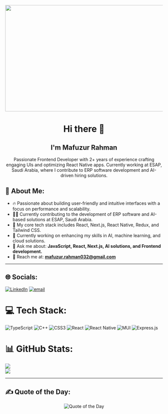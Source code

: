 <p align="center">
  <img width="600" height="340" src='https://thumbs.gfycat.com/ColorlessBitesizedKob-max-1mb.gif'>
</p>

<h1 align="center"> Hi there 👋</h1>
<h2 align="center">I'm Mafuzur Rahman</h2>

<p align="center">
  Passionate Frontend Developer with 2+ years of experience crafting engaging UIs and optimizing React Native apps. Currently working at ESAP, Saudi Arabia, where I contribute to ERP software development and AI-driven hiring solutions.
</p>

## 🚀 About Me:
- 🔥 Passionate about building user-friendly and intuitive interfaces with a focus on performance and scalability.
- 👨‍💻 Currently contributing to the development of ERP software and AI-based solutions at ESAP, Saudi Arabia.
- 🔧 My core tech stack includes React, Next.js, React Native, Redux, and Tailwind CSS.
- 🌱 Currently working on enhancing my skills in AI, machine learning, and cloud solutions.
- 💬 Ask me about: **JavaScript, React, Next.js, AI solutions, and Frontend development.**
- 📧 Reach me at: **mafuzur.rahman032@gmail.com**

---


## 🌐 Socials:
[![LinkedIn](https://img.shields.io/badge/LinkedIn-%230077B5.svg?logo=linkedin&logoColor=white)](https://linkedin.com/in/mafuzurrahman01) [![email](https://img.shields.io/badge/Email-D14836?logo=gmail&logoColor=white)](mailto:mafuzur.rahman032@gmail.com) 

# 💻 Tech Stack:
![TypeScript](https://img.shields.io/badge/typescript-%23007ACC.svg?style=for-the-badge&logo=typescript&logoColor=white) ![C++](https://img.shields.io/badge/c++-%2300599C.svg?style=for-the-badge&logo=c%2B%2B&logoColor=white) ![CSS3](https://img.shields.io/badge/css3-%231572B6.svg?style=for-the-badge&logo=css3&logoColor=white) ![React](https://img.shields.io/badge/react-%2320232a.svg?style=for-the-badge&logo=react&logoColor=%2361DAFB) ![React Native](https://img.shields.io/badge/react_native-%2320232a.svg?style=for-the-badge&logo=react&logoColor=%2361DAFB) ![MUI](https://img.shields.io/badge/MUI-%230081CB.svg?style=for-the-badge&logo=mui&logoColor=white) ![Express.js](https://img.shields.io/badge/express.js-%23404d59.svg?style=for-the-badge&logo=express&logoColor=%2361DAFB)
# 📊 GitHub Stats:
![](https://nirzak-streak-stats.vercel.app/?user=mahfuzurrahman01&theme=dark&hide_border=false)<br/>
![](https://github-readme-stats.vercel.app/api/top-langs/?username=mahfuzurrahman01&theme=dark&hide_border=false&include_all_commits=true&count_private=true&layout=compact)

---

## ✍️ Quote of the Day:
<p align="center">
  <img src="https://quotes-github-readme.vercel.app/api?type=horizontal&theme=dark" alt="Quote of the Day" />
</p>
